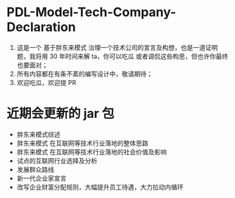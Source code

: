 # PDL-Model-Tech-Company-Declaration
1. 这是一个 基于胖东来模式 治理一个技术公司的宣言及构想，也是一道证明题，我将用 30 年时间来解 ta，你可以吃瓜 或者调侃这些构思，但也许你最终也要面对；
2. 所有内容都在有条不紊的编写设计中，敬请期待；
3. 欢迎吃瓜，欢迎提 PR

# 近期会更新的 jar 包
- 胖东来模式综述
- 胖东来模式 在互联网等技术行业落地的整体思路
- 胖东来模式 在互联网等技术行业落地的社会价值及影响
- 试点的互联网行业选择及分析
- 发展群众路线
- 新一代企业家宣言
- 改写企业财富分配规则，大幅提升员工待遇，大力拉动内循环
